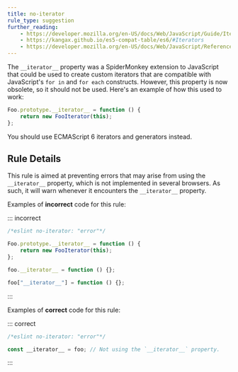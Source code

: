 ```yaml
---
title: no-iterator
rule_type: suggestion
further_reading:
    - https://developer.mozilla.org/en-US/docs/Web/JavaScript/Guide/Iterators_and_Generators
    - https://kangax.github.io/es5-compat-table/es6/#Iterators
    - https://developer.mozilla.org/en-US/docs/Web/JavaScript/Reference/Deprecated_and_obsolete_features#Object_methods
---
```


The `__iterator__` property was a SpiderMonkey extension to JavaScript that could be used to create custom iterators that are compatible with JavaScript's `for in` and `for each` constructs. However, this property is now obsolete, so it should not be used. Here's an example of how this used to work:

```js
Foo.prototype.__iterator__ = function () {
    return new FooIterator(this);
};
```

You should use ECMAScript 6 iterators and generators instead.

## Rule Details

This rule is aimed at preventing errors that may arise from using the `__iterator__` property, which is not implemented in several browsers. As such, it will warn whenever it encounters the `__iterator__` property.

Examples of **incorrect** code for this rule:

::: incorrect

```js
/*eslint no-iterator: "error"*/

Foo.prototype.__iterator__ = function () {
    return new FooIterator(this);
};

foo.__iterator__ = function () {};

foo["__iterator__"] = function () {};
```

:::

Examples of **correct** code for this rule:

::: correct

```js
/*eslint no-iterator: "error"*/

const __iterator__ = foo; // Not using the `__iterator__` property.
```

:::

